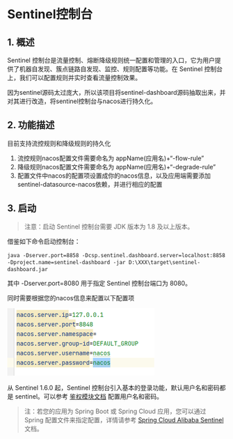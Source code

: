 # Sentinel控制台

## 1. 概述

Sentinel 控制台是流量控制、熔断降级规则统一配置和管理的入口，它为用户提供了机器自发现、簇点链路自发现、监控、规则配置等功能。在 Sentinel 控制台上，我们可以配置规则并实时查看流量控制效果。

因为sentinel源码太过庞大，所以该项目将sentinel-dashboard源码抽取出来，并对其进行改造，将sentinel控制台与nacos进行持久化。

## 2. 功能描述
目前支持流控规则和降级规则的持久化
1. 流控规则nacos配置文件需要命名为 appName(应用名)+“-flow-rule”
2. 降级规则nacos配置文件需要命名为 appName(应用名)+“-degrade-rule”
3. 配置文件中nacos的配置项设置成你的nacos信息，以及应用端需要添加sentinel-datasource-nacos依赖，并进行相应的配置
 
## 3. 启动

> 注意：启动 Sentinel 控制台需要 JDK 版本为 1.8 及以上版本。

借鉴如下命令启动控制台：

```
java -Dserver.port=8858 -Dcsp.sentinel.dashboard.server=localhost:8858  -Dproject.name=sentinel-dashboard -jar D:\XXX\target\sentinel-dashboard.jar  
```
其中 -Dserver.port=8080 用于指定 Sentinel 控制台端口为 8080。

同时需要根据您的nacos信息来配置以下配置项

![nacos配置](/img/imgimage.png)

从 Sentinel 1.6.0 起，Sentinel 控制台引入基本的登录功能，默认用户名和密码都是 sentinel。可以参考 [鉴权模块文档](https://github.com/alibaba/Sentinel/wiki/%E6%8E%A7%E5%88%B6%E5%8F%B0#%E9%89%B4%E6%9D%83) 配置用户名和密码。

> 注：若您的应用为 Spring Boot 或 Spring Cloud 应用，您可以通过 Spring 配置文件来指定配置，详情请参考 [Spring Cloud Alibaba Sentinel](https://github.com/spring-cloud-incubator/spring-cloud-alibaba/wiki/Sentinel) 文档。

